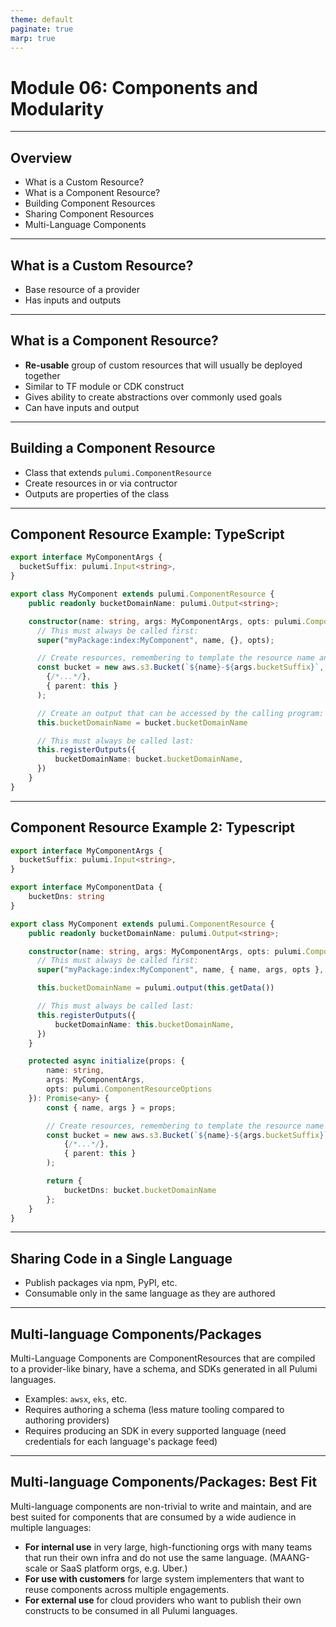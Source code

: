 ```yaml
---
theme: default
paginate: true
marp: true
---
```


# **Module 06: Components and Modularity**

---

## Overview

* What is a Custom Resource?
* What is a Component Resource?
* Building Component Resources
* Sharing Component Resources
* Multi-Language Components

---

## What is a Custom Resource?

* Base resource of a provider
* Has inputs and outputs

---

## What is a Component Resource?

* **Re-usable** group of custom resources that will usually be deployed together
* Similar to TF module or CDK construct
* Gives ability to create abstractions over commonly used goals
* Can have inputs and output

<!-- Re-usable emphasis -->

---

## Building a Component Resource

* Class that extends `pulumi.ComponentResource`
* Create resources in or via contructor
* Outputs are properties of the class

---

## Component Resource Example: TypeScript

```typescript
export interface MyComponentArgs {
  bucketSuffix: pulumi.Input<string>,
}

export class MyComponent extends pulumi.ComponentResource {
    public readonly bucketDomainName: pulumi.Output<string>;

    constructor(name: string, args: MyComponentArgs, opts: pulumi.ComponentResourceOptions = {}) {
      // This must always be called first:
      super("myPackage:index:MyComponent", name, {}, opts);

      // Create resources, remembering to template the resource name and set parent:
      const bucket = new aws.s3.Bucket(`${name}-${args.bucketSuffix}`,
        {/*...*/},
        { parent: this }
      );

      // Create an output that can be accessed by the calling program:
      this.bucketDomainName = bucket.bucketDomainName

      // This must always be called last:
      this.registerOutputs({
          bucketDomainName: bucket.bucketDomainName,
      })
    }
}
```

---

## Component Resource Example 2: Typescript

```typescript
export interface MyComponentArgs {
  bucketSuffix: pulumi.Input<string>,
}

export interface MyComponentData {
    bucketDns: string
}

export class MyComponent extends pulumi.ComponentResource {
    public readonly bucketDomainName: pulumi.Output<string>;

    constructor(name: string, args: MyComponentArgs, opts: pulumi.ComponentResourceOptions = {}) {
      // This must always be called first:
      super("myPackage:index:MyComponent", name, { name, args, opts }, opts);

      this.bucketDomainName = pulumi.output(this.getData())

      // This must always be called last:
      this.registerOutputs({
          bucketDomainName: this.bucketDomainName,
      })
    }

    protected async initialize(props: {
        name: string,
        args: MyComponentArgs,
        opts: pulumi.ComponentResourceOptions
    }): Promise<any> {
        const { name, args } = props;

        // Create resources, remembering to template the resource name and set parent:
        const bucket = new aws.s3.Bucket(`${name}-${args.bucketSuffix}`,
            {/*...*/},
            { parent: this }
        );

        return {
            bucketDns: bucket.bucketDomainName
        };
    }
}
```

---

## Sharing Code in a Single Language

* Publish packages via npm, PyPI, etc.
* Consumable only in the same language as they are authored

---

## Multi-language Components/Packages

Multi-Language Components are ComponentResources that are compiled to a provider-like binary, have a schema, and SDKs generated in all Pulumi languages.

* Examples: `awsx`, `eks`, etc.
* Requires authoring a schema (less mature tooling compared to authoring providers)
* Requires producing an SDK in every supported language (need credentials for each language's package feed)

---

## Multi-language Components/Packages: Best Fit

Multi-language components are non-trivial to write and maintain, and are best suited for components that are consumed by a wide audience in multiple languages:

* **For internal use** in very large, high-functioning orgs with many teams that run their own infra and do not use the same language. (MAANG-scale or SaaS platform orgs, e.g. Uber.)
* **For use with customers** for large system implementers that want to reuse components across multiple engagements.
* **For external use** for cloud providers who want to publish their own constructs to be consumed in all Pulumi languages.

